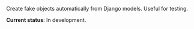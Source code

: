 Create fake objects automatically from Django models. Useful for testing.

**Current status**: In development.

